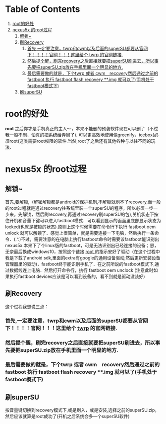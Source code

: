 
# Table of Contents

1.  [root的好处](#orgefd8922)
2.  [nexus5x 的root过程](#org96dc32b)
    1.  [解锁~](#org5087a31)
    2.  [刷Recovery](#org086fee3)
        1.  [首先,一定要注意，twrp和cwm以及后面的superSU都要从官网下！！！！官网！！！这里给个 twrp 的官网链接.](#orgab48c67)
        2.  [然后提个醒，刷完recovery之后直接就要把superSU刷进去，所以事先要把superSU.zip放在手机里面一个明显的地方.](#orgb273cdd)
        3.  [最后需要做的就是，下个twrp 或者 cwm　recovery然后通过之前的fastboot 执行 fastboot flash recovery \*\*.img 就可以了(手机处于fastboot模式下)](#orgb483c8b)
    3.  [刷superSU](#orge623de6)



<a id="orgefd8922"></a>

# root的好处

**root** 之后你才是手机真正的主人～，本来不能删的预装软件现在可以删了（不过我一般不删，怕真的把系统给弄崩了). 可以更高效地使用像greenify，icebox(必须root)这类需要root权限的软件.当然,root了之后还有其他各种与以往不同的玩法．


<a id="org96dc32b"></a>

# nexus5x 的root过程


<a id="org5087a31"></a>

## 解锁~

首先,要解锁,（解密解锁都是android的保护机制,不解锁就刷不了recovery,而一般的root过程就是通过recovery往系统里装一个superSU的程序，所以必须一步一步来，先解锁，然后刷recovery,再通过recovery刷superSU的包),关机状态下按住开机和音量下键可以进入fastboot模式．可以看到显示的画面里底部显示状态为locked(也就是被锁的状态).原则上这个时候需要在命令行下执行 fastboot oem unlock 就可以解锁了．感觉上很简单，就是需要连接一下电脑，然后执行一条命令．(.^.)不过，需要注意的在电脑上执行fastboot命令时需要该fastboot能识别出nexus5x.本来下了个linux版的fastboot，可是无法识别出已经连接的设备；恩，无奈最后换成windows10，按照这个链接 [root ](http://www.teamandroid.com/2016/09/08/root-nexus-5x-android-7-0-nrd90s-nougat-security-update/)的指示安好了驱动（在这个过程中我是下载了android sdk,里面的extra有google的通用设备驱动,然后更新安装设备管理器里的驱动)，fastboot终于能识别手机了．在之前所说的fastboot模式下,通过数据线连上电脑．然后打开命令行，执行 fastboot oem unclock (注意此时如果执行fastboot devices应该是可以看到设备的，看不到就是驱动没装好)


<a id="org086fee3"></a>

## 刷Recovery

这个过程我想说三点：


<a id="orgab48c67"></a>

### 首先,一定要注意，twrp和cwm以及后面的superSU都要从官网下！！！！官网！！！这里给个 [twrp](https://twrp.me/Devices/) 的官网链接.


<a id="orgb273cdd"></a>

### 然后提个醒，刷完recovery之后直接就要把superSU刷进去，所以事先要把superSU.zip放在手机里面一个明显的地方.


<a id="orgb483c8b"></a>

### 最后需要做的就是，下个twrp 或者 cwm　recovery然后通过之前的fastboot 执行 fastboot flash recovery \*\*.img 就可以了(手机处于fastboot模式下)


<a id="orge623de6"></a>

## 刷superSU

按音量键切换到recovery模式下,或是刷入，或是安装,选择之前的superSU.zip，然后应该就算是root成功了(开机之后系统会多一个superSU软件)


